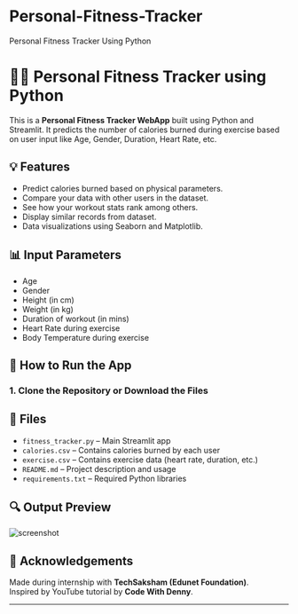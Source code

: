 # Personal-Fitness-Tracker
Personal Fitness Tracker Using Python
# 🏃‍♂️ Personal Fitness Tracker using Python

This is a **Personal Fitness Tracker WebApp** built using Python and Streamlit. It predicts the number of calories burned during exercise based on user input like Age, Gender, Duration, Heart Rate, etc.

## 💡 Features

- Predict calories burned based on physical parameters.
- Compare your data with other users in the dataset.
- See how your workout stats rank among others.
- Display similar records from dataset.
- Data visualizations using Seaborn and Matplotlib.

## 📊 Input Parameters

- Age
- Gender
- Height (in cm)
- Weight (in kg)
- Duration of workout (in mins)
- Heart Rate during exercise
- Body Temperature during exercise

## 🚀 How to Run the App

### 1. Clone the Repository or Download the Files

## 📂 Files

- `fitness_tracker.py` – Main Streamlit app
- `calories.csv` – Contains calories burned by each user
- `exercise.csv` – Contains exercise data (heart rate, duration, etc.)
- `README.md` – Project description and usage
- `requirements.txt` – Required Python libraries

## 🔍 Output Preview

![screenshot]([screenshot.png](https://github.com/Humankanouje/Personal-Fitness-Tracker/blob/3a795fc58d7680e5992e97da9514090c089b6801/screenshot.png))


## 🤝 Acknowledgements

Made during internship with **TechSaksham (Edunet Foundation)**.  
Inspired by YouTube tutorial by **Code With Denny**.

---
